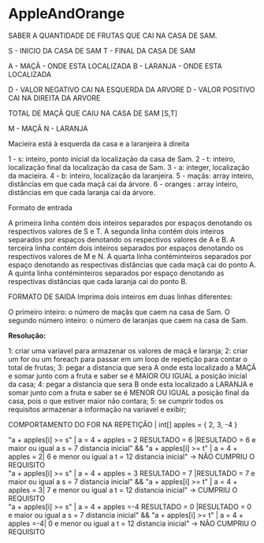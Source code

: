 # AppleAndOrange

SABER A QUANTIDADE DE FRUTAS QUE CAI NA CASA DE SAM.

S - INICIO DA CASA DE SAM 
T - FINAL DA CASA DE SAM

A - MAÇÃ - ONDE ESTA LOCALIZADA
B - LARANJA - ONDE ESTA LOCALIZADA

D - VALOR NEGATIVO CAI NA ESQUERDA DA ARVORE
D - VALOR POSITIVO CAI NA DIREITA DA ARVORE

TOTAL DE MAÇÃ QUE CAIU NA CASA DE SAM [S,T]

M - MAÇÃ
N - LARANJA

Macieira está à esquerda da casa e a laranjeira à direita

1 - s: inteiro, ponto inicial da localização da casa de Sam.
2 - t: inteiro, localização final da localização da casa de Sam.
3 - a: integer, localização da macieira.
4 - b: inteiro, localização da laranjeira.
5 - maçãs: array inteiro, distâncias em que cada maçã cai da árvore.
6 - oranges : array inteiro, distâncias em que cada laranja cai da árvore.

Formato de entrada

A primeira linha contém dois inteiros separados por espaços denotando os respectivos valores de S e T.
A segunda linha contém dois inteiros separados por espaços denotando os respectivos valores de A e B.
A terceira linha contém dois inteiros separados por espaços denotando os respectivos valores de M e N.
A quarta linha contéminteiros separados por espaço denotando as respectivas distâncias que cada maçã cai do ponto A.
A quinta linha contéminteiros separados por espaço denotando as respectivas distâncias que cada laranja cai do ponto B.

FORMATO DE SAIDA
Imprima dois inteiros em duas linhas diferentes:

O primeiro inteiro: o número de maçãs que caem na casa de Sam.
O segundo número inteiro: o número de laranjas que caem na casa de Sam.


<b>Resolução:</b>

1: criar uma variavel para armazenar os valores de maçã e laranja;
2: criar um for ou um foreach para passar em um loop de repetição para contar o total de frutas;
3: pegar a distancia que sera A onde esta localizado a MAÇÃ e somar junto com a fruta e saber se é MAIOR OU IGUAL a posição inicial da casa;
4: pegar a distancia que sera B onde esta localizado a LARANJA e somar junto com a fruta e saber se é MENOR OU IGUAL a posição final da casa, pois o que estiver maior não contara;
5: se cumprir todos os requisitos armazenar a informação na variavel e exibir;
		
COMPORTAMENTO DO FOR NA REPETIÇÃO | int[] apples = { 2, 3, -4 } 

"a + apples[i] >= s" | a = 4 + apples = 2 RESULTADO = 6 |RESULTADO = 6 e maior ou igual a s = 7 distancia inicial"  &&  "a + apples[i] >= t" | a = 4 + apples = 2| 6 e menor ou igual a t = 12 distancia inicial" -> NÃO CUMPRIU O REQUISITO     
"a + apples[i] >= s" | a = 4 + apples = 3 RESULTADO = 7 |RESULTADO = 7 e maior ou igual a s = 7 distancia inicial"  &&  "a + apples[i] >= t" | a = 4 + apples = 3| 7 e menor ou igual a t = 12 distancia inicial" -> CUMPRIU O REQUISITO  	
"a + apples[i] >= s" | a = 4 + apples =-4 RESULTADO = 0 |RESULTADO = 0 e maior ou igual a s = 7 distancia inicial"  &&  "a + apples[i] >= t" | a = 4 + apples =-4| 0 e menor ou igual a t = 12 distancia inicial" -> NÃO CUMPRIU O REQUISITO     

